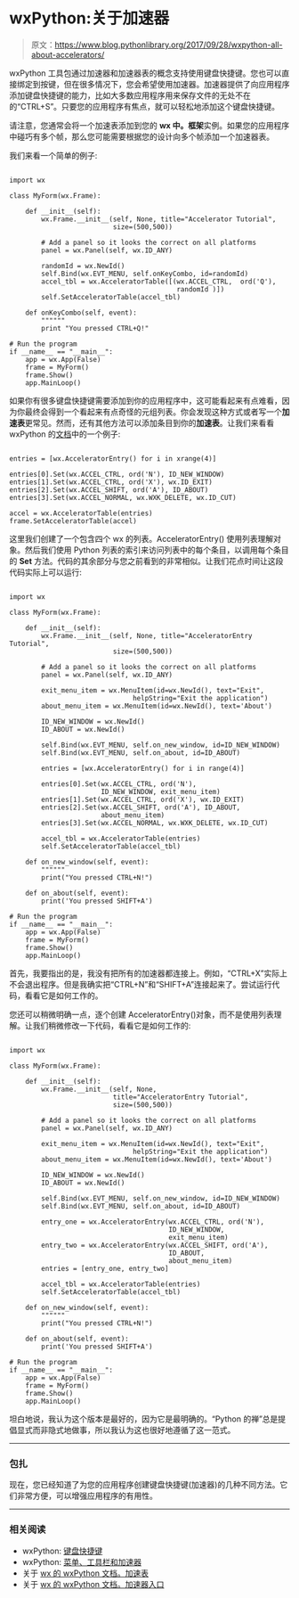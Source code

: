 # wxPython:关于加速器

> 原文：<https://www.blog.pythonlibrary.org/2017/09/28/wxpython-all-about-accelerators/>

wxPython 工具包通过加速器和加速器表的概念支持使用键盘快捷键。您也可以直接绑定到按键，但在很多情况下，您会希望使用加速器。加速器提供了向应用程序添加键盘快捷键的能力，比如大多数应用程序用来保存文件的无处不在的“CTRL+S”。只要您的应用程序有焦点，就可以轻松地添加这个键盘快捷键。

请注意，您通常会将一个加速表添加到您的 **wx 中。框架**实例。如果您的应用程序中碰巧有多个帧，那么您可能需要根据您的设计向多个帧添加一个加速器表。

我们来看一个简单的例子:

```

import wx

class MyForm(wx.Frame):

    def __init__(self):
        wx.Frame.__init__(self, None, title="Accelerator Tutorial", 
                          size=(500,500))

        # Add a panel so it looks the correct on all platforms
        panel = wx.Panel(self, wx.ID_ANY)

        randomId = wx.NewId()
        self.Bind(wx.EVT_MENU, self.onKeyCombo, id=randomId)
        accel_tbl = wx.AcceleratorTable([(wx.ACCEL_CTRL,  ord('Q'), 
                                          randomId )])
        self.SetAcceleratorTable(accel_tbl)

    def onKeyCombo(self, event):
        """"""
        print "You pressed CTRL+Q!"

# Run the program
if __name__ == "__main__":
    app = wx.App(False)
    frame = MyForm()
    frame.Show()
    app.MainLoop()

```

如果你有很多键盘快捷键需要添加到你的应用程序中，这可能看起来有点难看，因为你最终会得到一个看起来有点奇怪的元组列表。你会发现这种方式或者写一个**加速表**更常见。然而，还有其他方法可以添加条目到你的**加速表**。让我们来看看 wxPython 的[文档](https://docs.wxpython.org/wx.AcceleratorTable.html)中的一个例子:

```

entries = [wx.AcceleratorEntry() for i in xrange(4)]

entries[0].Set(wx.ACCEL_CTRL, ord('N'), ID_NEW_WINDOW)
entries[1].Set(wx.ACCEL_CTRL, ord('X'), wx.ID_EXIT)
entries[2].Set(wx.ACCEL_SHIFT, ord('A'), ID_ABOUT)
entries[3].Set(wx.ACCEL_NORMAL, wx.WXK_DELETE, wx.ID_CUT)

accel = wx.AcceleratorTable(entries)
frame.SetAcceleratorTable(accel)

```

这里我们创建了一个包含四个 wx 的列表。AcceleratorEntry() 使用列表理解对象。然后我们使用 Python 列表的索引来访问列表中的每个条目，以调用每个条目的 **Set** 方法。代码的其余部分与您之前看到的非常相似。让我们花点时间让这段代码实际上可以运行:

```

import wx

class MyForm(wx.Frame):

    def __init__(self):
        wx.Frame.__init__(self, None, title="AcceleratorEntry Tutorial", 
                          size=(500,500))

        # Add a panel so it looks the correct on all platforms
        panel = wx.Panel(self, wx.ID_ANY)

        exit_menu_item = wx.MenuItem(id=wx.NewId(), text="Exit",
                               helpString="Exit the application")
        about_menu_item = wx.MenuItem(id=wx.NewId(), text='About')

        ID_NEW_WINDOW = wx.NewId()
        ID_ABOUT = wx.NewId()

        self.Bind(wx.EVT_MENU, self.on_new_window, id=ID_NEW_WINDOW)
        self.Bind(wx.EVT_MENU, self.on_about, id=ID_ABOUT)

        entries = [wx.AcceleratorEntry() for i in range(4)]

        entries[0].Set(wx.ACCEL_CTRL, ord('N'),
                       ID_NEW_WINDOW, exit_menu_item)
        entries[1].Set(wx.ACCEL_CTRL, ord('X'), wx.ID_EXIT)
        entries[2].Set(wx.ACCEL_SHIFT, ord('A'), ID_ABOUT, 
                       about_menu_item)
        entries[3].Set(wx.ACCEL_NORMAL, wx.WXK_DELETE, wx.ID_CUT)

        accel_tbl = wx.AcceleratorTable(entries)
        self.SetAcceleratorTable(accel_tbl)

    def on_new_window(self, event):
        """"""
        print("You pressed CTRL+N!")

    def on_about(self, event):
        print('You pressed SHIFT+A')

# Run the program
if __name__ == "__main__":
    app = wx.App(False)
    frame = MyForm()
    frame.Show()
    app.MainLoop()

```

首先，我要指出的是，我没有把所有的加速器都连接上。例如，“CTRL+X”实际上不会退出程序。但是我确实把“CTRL+N”和“SHIFT+A”连接起来了。尝试运行代码，看看它是如何工作的。

您还可以稍微明确一点，逐个创建 AcceleratorEntry()对象，而不是使用列表理解。让我们稍微修改一下代码，看看它是如何工作的:

```

import wx

class MyForm(wx.Frame):

    def __init__(self):
        wx.Frame.__init__(self, None, 
                          title="AcceleratorEntry Tutorial", 
                          size=(500,500))

        # Add a panel so it looks the correct on all platforms
        panel = wx.Panel(self, wx.ID_ANY)

        exit_menu_item = wx.MenuItem(id=wx.NewId(), text="Exit",
                               helpString="Exit the application")
        about_menu_item = wx.MenuItem(id=wx.NewId(), text='About')

        ID_NEW_WINDOW = wx.NewId()
        ID_ABOUT = wx.NewId()

        self.Bind(wx.EVT_MENU, self.on_new_window, id=ID_NEW_WINDOW)
        self.Bind(wx.EVT_MENU, self.on_about, id=ID_ABOUT)

        entry_one = wx.AcceleratorEntry(wx.ACCEL_CTRL, ord('N'),
                                        ID_NEW_WINDOW, 
                                        exit_menu_item)
        entry_two = wx.AcceleratorEntry(wx.ACCEL_SHIFT, ord('A'), 
                                        ID_ABOUT, 
                                        about_menu_item)
        entries = [entry_one, entry_two]

        accel_tbl = wx.AcceleratorTable(entries)
        self.SetAcceleratorTable(accel_tbl)

    def on_new_window(self, event):
        """"""
        print("You pressed CTRL+N!")

    def on_about(self, event):
        print('You pressed SHIFT+A')

# Run the program
if __name__ == "__main__":
    app = wx.App(False)
    frame = MyForm()
    frame.Show()
    app.MainLoop()

```

坦白地说，我认为这个版本是最好的，因为它是最明确的。“Python 的禅”总是提倡显式而非隐式地做事，所以我认为这也很好地遵循了这一范式。

* * *

### 包扎

现在，您已经知道了为您的应用程序创建键盘快捷键(加速器)的几种不同方法。它们非常方便，可以增强应用程序的有用性。

* * *

### 相关阅读

*   wxPython: [键盘快捷键](https://www.blog.pythonlibrary.org/2010/12/02/wxpython-keyboard-shortcuts-accelerators/)
*   wxPython: [菜单、工具栏和加速器](https://www.blog.pythonlibrary.org/2008/07/02/wxpython-working-with-menus-toolbars-and-accelerators/)
*   关于 [wx 的 wxPython 文档。加速表](https://docs.wxpython.org/wx.AcceleratorTable.html)
*   关于 [wx 的 wxPython 文档。加速器入口](https://docs.wxpython.org/wx.AcceleratorEntry.html)